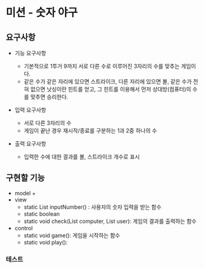 # 미션 - 숫자 야구

## 요구사항
+ 기능 요구사항
    + 기본적으로 1투거 9까지 서로 다른 수로 이루어진 3자리의 수를 맞추는 게임이다.
    + 같은 수가 같은 자리에 있으면 스트라이크, 다른 자리에 있으면 볼, 같은 수가 전혀 없으면 낫싱이란 힌트를 얻고, 그 힌트를 이용해서 먼저 상대방(컴퓨터)의 수를 맞추면 승리한다.

+ 입력 요구사항
    + 서로 다른 3자리의 수
    + 게임이 끝난 경우 재시작/종료를 구분하는 1과 2중 하나의 수

+ 출력 요구사항
    + 입력한 수에 대한 결과를 볼, 스트라이크 개수로 표시

## 구현할 기능

+ model
    +
+ view
    + static List<Integer> inputNumber() : 사용자의 숫자 입력을 받는 함수
    + static boolean
    + static void check(List<Integer> computer, List<Integer> user): 게임의 결과를 출력하는 함수
+ control
    + static void game(): 게임을 시작하는 함수
    + static void play():
### 테스트
